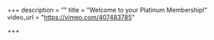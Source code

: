 +++
description = ""
title = "Welcome to your Platinum Membership!"
video_url = "https://vimeo.com/407483785"

+++

